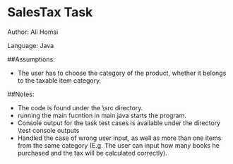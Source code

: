 # SalesTax Task
Author: Ali Homsi   

Language: Java    

##Assumptions:   
- The user has to choose the category of the product, whether it belongs to the taxable item category.     

##Notes:   
- The code is found under the \src directory.  
- running the main fucntion in main.java starts the program. 
- Console output for the task test cases is available under the directory \test console outputs   
- Handled the case of wrong user input, as well as more than one items from the same category (E.g. The user can input how many books he purchased and the tax will be calculated correctly).     


